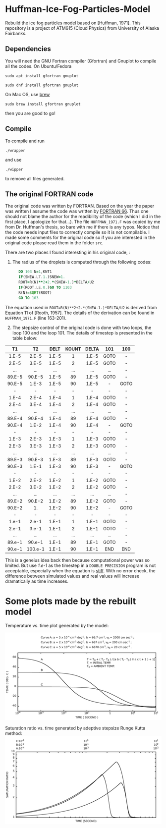 # Huffman-Ice-Fog-Particles-Model
Rebuild the ice fog particles model based on [Huffman, 1971]. This repository is a project of ATM615 (Cloud Physics) from University of Alaska Fairbanks.

## Dependencies
You will need the GNU Fortran compiler (Gfortran) and Gnuplot to compile all the codes. On Ubuntu/Fedora

```shell
sudo apt install gfortran gnuplot
```

```shell
sudo dnf install gfortran gnuplot
```
On Mac OS, use [brew](https://brew.sh/)

```shell
sudo brew install gfortran gnuplot
```

then you are good to go!

## Compile
To compile and run
```shell
./wrapper
```

and use
```shell
./wipper
```
to remove all files generated.

## The original FORTRAN code

The original code was written by FORTRAN. Based on the year the paper was written I assume the code was written by [FORTRAN 66](https://en.wikipedia.org/wiki/Fortran#FORTRAN_66). Thus one should not blame the author for the readibility of the code (which I did in the first place, I apologize for that...). The file `HUFFMAN_1971.F` was copied by me from Dr. Huffman's thesis, so bare with me if there is any typos. Notice that the code needs input files to correctly compile so it is not compilable. I made some comments for the original code so if you are interested in the original code please read them in the folder `src`.

There are two places I found interesting in his original code, :

1. The radius of the droplets is computed through the following codes:

```fortran
      DO 103 N=1,KNT1
      IF(SNEW.LT.1.)SNEW=1.
      ROOT=R(N)**2+2.*(SNEW-1.)*DELTA/U2
      IF(ROOT.LE.0.)GO TO 1103
      R(N)=SQRT(ROOT)
      GO TO 103
```

The equation used in `ROOT=R(N)**2+2.*(SNEW-1.)*DELTA/U2` is derived from Equation 11 of [Rooth, 1957]. The details of the derivation can be found in `HUFFMAN_1971.F` (line 163-201).

2. The stepsize control of the original code is done with two loops, the loop 100 and the loop 101. The details of timestep is presented in the table below:

|T1      |T2       |DELT     |KOUNT    |DELTA    |101  |100  |
|:------:|:-------:|:-------:|:-------:|:-------:|:---:|:---:|
| 1.E-5  |2.E-5    |1.E-5    |1        |1.E-5    |GOTO | -   |
| 2.E-5  |3.E-5    |1.E-5    |2        |1.E-5    |GOTO | -   |
| ...    |...      |...      |...      |...      |...  | -   |
| 89.E-5 |90.E-5   |1.E-5    |89       |1.E-5    |GOTO | -   |
| 90.E-5 |1.E-3    |1.E-5    |90       |1.E-5    | -   |GOTO |
|  -     | -       | -       | -       | -       | -   | -   |
| 1.E-4  |2.E-4    |1.E-4    |1        |1.E-4    |GOTO | -   |
| 2.E-4  |3.E-4    |1.E-4    |2        |1.E-4    |GOTO | -   |
| ...    |...      |...      |...      |...      |...  | -   |
| 89.E-4 |90.E-4   |1.E-4    |89       |1.E-4    |GOTO | -   |
| 90.E-4 |1.E-2    |1.E-4    |90       |1.E-4    | -   |GOTO |
|  -     | -       | -       | -       | -       | -   | -   |
| 1.E-3  |2.E-3    |1.E-3    |1        |1.E-3    |GOTO | -   |
| 2.E-3  |3.E-3    |1.E-3    |2        |1.E-3    |GOTO | -   |
| ...    |...      |...      |...      |...      |...  | -   |
| 89.E-3 |90.E-3   |1.E-3    |89       |1.E-3    |GOTO | -   |
| 90.E-3 |1.E-1    |1.E-3    |90       |1.E-3    | -   |GOTO |
|  -     | -       | -       | -       | -       | -   | -   |
| 1.E-2  |2.E-2    |1.E-2    |1        |1.E-2    |GOTO | -   |
| 2.E-2  |3.E-2    |1.E-2    |2        |1.E-2    |GOTO | -   |
| ...    |...      |...      |...      |...      |...  | -   |
| 89.E-2 |90.E-2   |1.E-2    |89       |1.E-2    |GOTO | -   |
| 90.E-2 |1.       |1.E-2    |90       |1.E-2    | -   |GOTO |
|  -     | -       | -       | -       | -       | -   | -   |
| 1.e-1  |2.e-1    |1.E-1    |1        |1.E-1    |GOTO | -   |
| 2.e-1  |3.e-1    |1.E-1    |2        |1.E-1    |GOTO | -   |
| ...    |...      |...      |...      |...      |...  | -   |
| 89.e-1 |90.e-1   |1.E-1    |89       |1.E-1    |GOTO | -   |
| 90.e-1 |100.e-1  |1.E-1    |90       |1.E-1    |END  |END  |

This is a geneius idea back then because computational power was so limited. But use _1.e-1_ as the timestep in a `DOUBLE PRECISION` program is not acceptable, especially when the equation is [stiff](https://en.wikipedia.org/wiki/Stiff_equation). With no error check, the difference between simulated values and real values will increase dramatically as time increases.

# Some plots made by the rebuilt model

Temperature vs. time plot generated by the model:

![](images/temperature.png)

Saturation ratio vs. time generated by adeptive stepsize Runge Kutta method:
![](images/saturation.png)
